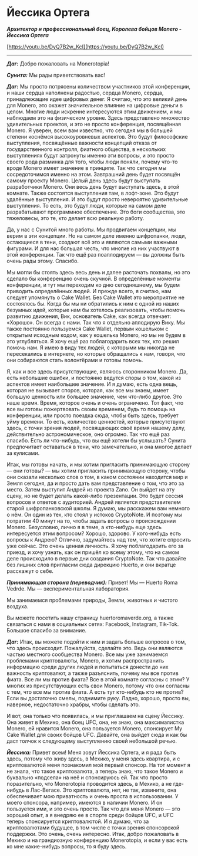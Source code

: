 # Йессика Ортега

_**Архитектор и профессиональный боец, Королева бойцов Monero - Йессика Ортега**_

[https://youtu.be/DyQ7B2w_KcI](https://youtu.be/DyQ7B2w_KcI)

---

_**Даг:**_ Добро пожаловать на Monerotopia!

_**Сунита:**_ Мы рады приветствовать вас!

_**Даг:**_ Мы просто потрясены количеством участников этой конференции, и наши сердца наполнены радостью, сердца Monero, сердца, принадлежащие идее цифровых денег. Я считаю, что это великий день для Monero, это окажет значительное влияние на цифровые деньги в целом. Многие люди искренне интересуются этим движением, и мы наблюдаем это на физическом уровне. Здесь представлено множество удивительных проектов, и это не просто конференция, посвящённая Monero. Я уверен, всем вам известно, что сегодня мы в большей степени коснёмся высокоуровневых аспектов. Это будут философские выступления, посвящённые важности концепций отказа от государственного контроля, фиатного общества, в нескольких выступлениях будут затронуты именно эти вопросы, и это просто своего рода разминка для того, чтобы люди поняли, почему что-то вроде Monero имеет значение в принципе. Так что сегодня мы сосредоточимся именно на этом. Завтрашний день будет посвящён самому проекту Monero. Целый день здесь будут выступать разработчики Monero. Они весь день будут выступать здесь, в этой комнате. Также состоятся выступления там, в лофт-зоне. Это будут удалённые выступления. И это будут просто невероятно удивительные выступления. То есть, это будут люди, которые на самом деле разрабатывают программное обеспечение. Это боги сообщества, это тяжеловесы, это те, кто делает всю реальную работу.

Да, у нас с Сунитой много работы. Мы продвигаем концепции, мы верим в эти концепции. Но на самом деле именно шифропанки, люди, остающиеся в тени, создают всё это и являются самыми важными фигурами. И для нас большая честь, что многие из них участвуют в этой конференции. Так что ещё раз поаплодируем — вы должны быть очень рады этому. Спасибо.

Мы могли бы стоять здесь весь день и далее расточать похвалы, но это сделало бы конференцию очень скучной. В определённые моменты конференции, и тут мы переходим ко дню сегодняшнему, мы будем приводить определённых людей. И прежде всего, я считаю, нам следует упомянуть о Cake Wallet. Без Cake Wallet это мероприятие не состоялось бы. Когда бы мы ни обратились к ним с одной из наших безумных идей, которые нам бы хотелось реализовать, чтобы помочь развитию движения, Вик, основатель Cake, как всегда отвечает: «Хорошо». Он всегда с нами. Так что я отдельно аплодирую Вику. Мы также постоянно пользуемся Cake Wallet, первым кошельком с открытым исходным кодом, как у кошелька Monero, но мы не будем в это углубляться. Я хочу ещё раз поблагодарить всех тех, кто решил помочь нам. Я имею в виду тех людей, с которыми мы никогда не пересекались в интернете, но которые обращались к нам, говоря, что они собираются стать волонтёрами и готовы помочь.

Я, как и все здесь присутствующие, являюсь сторонником Monero. Да, есть небольшие ошибки, и постоянно ведутся споры о том, какой из аспектов имеет наибольшее значение. И я думаю, есть одна вещь, которая не вызывает споров, которая, как все мы знаем, имеет большую ценность или большее значение, чем что-либо другое. Это наше время. Время, которое очень и очень ограничено. Тот факт, что все вы готовы пожертвовать своим временем, будь то помощь на конференции, или просто поездка сюда, чтобы быть здесь, требует уйму времени. То есть, количество ценностей, которые присутствуют здесь, с точки зрения людей, посвящающих своё время нашему делу, действительно астрономическое, оно огромно. Так что ещё раз спасибо. Есть ли что-нибудь, что вы ещё хотели бы услышать? Сунита предпочитает оставаться в тени, что замечательно, и она многое делает за кулисами.

Итак, мы готовы начать, и мы хотим пригласить принимающую сторону ― они готовы? ― мы хотим пригласить принимающую сторону, чтобы они сказали несколько слов о том, в каком состоянии находится мир и Земля сегодня, да и просто дать вам представление о том, что это за место. Затем выступит Андрей из проекта Zano. Он выйдет на эту сцену, но не будет делать какой-либо презентации. Это будет сессия вопросов и ответов с аудиторией. Андрей является представителем старой шифропанковской школы. Я думаю, мы расскажем вам немного о нём. Он один из тех, кто стоял у истоков CryptoNote. И поэтому мы потратим 40 минут на то, чтобы задать вопросы о происхождении Monero. Безусловно, лично я в теме, а кто-нибудь еще здесь интересуется этим вопросом? Хорошо, здорово. У кого-нибудь есть вопросы к Андрею? Отлично, задумайтесь над тем, что хотите спросить уже сейчас. Это очень ценная личность. Я хочу поблагодарить его за приезд, и хочу узнать, как он пришёл ко всему этому, что на самом деле происходило в первые дни создания CryptoNote. Так что давайте без лишних слов пригласим сюда дирекцию Huerto, и они вкратце расскажут о себе.

_**Принимающая сторона (переводчик):**_ Привет! Мы ― Huerto Roma Vedrde. Мы ― экспериментальная лаборатория.

Мы занимаемся проблемами природы, Земли, животных и чистого воздуха.

Вы можете посетить нашу страницу huertoromaverde.org, а также связаться с нами в социальных сетях: Facebook, Instagram, Tik-Tok. Большое спасибо за внимание.

_**Даг:**_ Итак, вы можете подойти к ним и задать больше вопросов о том, что здесь происходит. Пожалуйста, сделайте это. Ведь они являются частью местного сообщества Monero. Все мы уже занимаемся проблемами криптовалюты, Monero, и хотим распространить информацию среди других людей и попытаться донести до них важность криптовалют, а также разъяснить, почему мы все против фиата. Все ли мы против фиата? Все в этой комнате согласны с этим? У многих из присутствующих есть свои Monero, потому что они согласны с тем, что все мы против фиата. А есть тут кто-нибудь кто не против? Если вы достаточно смелы, поднимите руку. Ладно, хорошо, просто вы, наверное, недостаточно храбры, чтобы сделать это.

И вот, она только что появилась, и мы приглашаем на сцену Йессику. Она живет в Мехико, она боец UFC, она, не знаю, она максималистка Monero, ей нравится Monero, она пользуется Monero, спонсирует My Cake Wallet для своих бойцов UFC. Давайте, она выйдет сюда и как бы даст толчок к следующему выступлению своей небольшой речью.

_**Йессика:**_ Привет всем! Меня зовут Йессика Ортега, и я рада быть здесь, потому что живу здесь, в Мехико, у меня здесь квартира, и с криптовалютой меня познакомил мой первый спонсор. На тот момент я не знала, что такое криптовалюта, а теперь знаю, что такое Monero и буквально «подсела» на неё и спонсируюсь ей. Так что просто поразительно, что Monerotopia проводится здесь, в Мехико, а не где-нибудь в Лас-Вегасе. Это криптовалюта, нет, не так, извините, она обеспечивает мою приватность и очень проста в использовании. У моего спонсора, например, имеются в наличии Monero. И он пользуется ими, и это очень просто. Так что для меня Monero ― это хороший опыт, а я внедряю ее в спорте среди бойцов UFC, и UFC теперь спонсируется криптовалютой. И я думаю, что за криптовалютами будущее, в том числе с точки зрения спонсорской поддержки. Это очень, очень интересно. Итак, добро пожаловать в Мехико и на грандиозную конференцию Monerotopia, и если у вас есть ко мне какие-нибудь вопросы, то я буду здесь.
